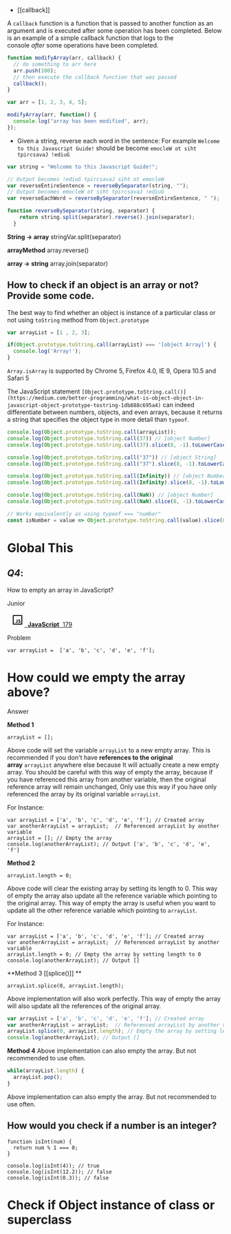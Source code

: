 
- [[callback]]

A `callback` function is a function that is passed to another function as an argument and is executed after some operation has been completed. Below is an example of a simple callback function that logs to the console _after_ some operations have been completed.

```js
function modifyArray(arr, callback) {
  // do something to arr here
  arr.push(100);
  // then execute the callback function that was passed
  callback();
}

var arr = [1, 2, 3, 4, 5];

modifyArray(arr, function() {
  console.log("array has been modified", arr);
});
```

- Given a string, reverse each word in the sentence: For example `Welcome to this Javascript Guide!` should be become `emocleW ot siht tpircsavaJ !ediuG`

```js
var string = "Welcome to this Javascript Guide!";

// Output becomes !ediuG tpircsavaJ siht ot emocleW
var reverseEntireSentence = reverseBySeparator(string, "");
// Output becomes emocleW ot siht tpircsavaJ !ediuG
var reverseEachWord = reverseBySeparator(reverseEntireSentence, " ");

function reverseBySeparator(string, separator) {
    return string.split(separator).reverse().join(separator);
  }
```

**String → array**
stringVar.split(separator)

**arrayMethod**
array.reverse()

**array → string**
array.join(separator)


## How to check if an object is an array or not? Provide some code.

The best way to find whether an object is instance of a particular class or not using `toString` method from `Object.prototype`

```js
var arrayList = [1 , 2, 3];

if(Object.prototype.toString.call(arrayList) === '[object Array]') {
  console.log('Array!');
}
```



`Array.isArray` is supported by Chrome 5, Firefox 4.0, IE 9, Opera 10.5 and Safari 5

The JavaScript statement `[Object.prototype.toString.call()](https://medium.com/better-programming/what-is-object-object-in-javascript-object-prototype-tostring-1db888c695a4)` can indeed differentiate between numbers, objects, and even arrays, because it returns a string that specifies the object type in more detail than `typeof`.


```js
console.log(Object.prototype.toString.call(arrayList));
console.log(Object.prototype.toString.call(37)) // [object Number]
console.log(Object.prototype.toString.call(37).slice(8, -1).toLowerCase()) // number

console.log(Object.prototype.toString.call("37")) // [object String]
console.log(Object.prototype.toString.call("37").slice(8, -1).toLowerCase()) // string

console.log(Object.prototype.toString.call(Infinity)) // [object Number]
console.log(Object.prototype.toString.call(Infinity).slice(8, -1).toLowerCase()) // number

console.log(Object.prototype.toString.call(NaN)) // [object Number]
console.log(Object.prototype.toString.call(NaN).slice(8, -1).toLowerCase()) // number

// Works equivalently as using typeof === "number"
const isNumber = value => Object.prototype.toString.call(value).slice(8, -1).toLowerCase() === "number"
```


# Global This


## _Q4_: 

How to empty an array in JavaScript?

Junior 

  [![Top 179 JavaScript Interview Questions](data:image/png;base64,iVBORw0KGgoAAAANSUhEUgAAACAAAAAgCAYAAABzenr0AAAABmJLR0QA/wD/AP+gvaeTAAABAElEQVRYhe3WMUrEQBjF8Z9rmtVKwRtoY2NjsYcQOw/gBTyAhYWItfUWItjZWm8jHkDtBAs7sVCw2F1BcLfIIAEJ2Wwc08y/SeZl+OZ9LwkzJBIts1CiT/5rvU6khWYmq3hellBdShNtPYFkIBlIBpoYOMN7YbyLJ3ziGquxDSxhJdxnuMQQp9jEeoPaJqr3g35hzjK+5Z13/W6stN5ffQNDXGBH/hoOsNikYN0EyJvZx2PQ+zXrzWxgLVzP8VXQt+WbV4YBPmIYOMEbjvGCu6DvhflXOMIr7mMY2MANRnhAL+gdHOIZY9xiK4aBeYn+F8xN1Yko1tnwh9YTSCRaZwoVuz6Z81xSgwAAAABJRU5ErkJggg== "Top 179 JavaScript")  **JavaScript**  179](https://www.fullstack.cafe/interview-questions/javascript "JavaScript Interview Questions")  

Problem

```
var arrayList =  ['a', 'b', 'c', 'd', 'e', 'f'];
```

# How could we empty the array above?

Answer

**Method 1**

```
arrayList = [];
```

Above code will set the variable `arrayList` to a new empty array. This is recommended if you don't have **references to the original array** `arrayList` anywhere else because It will actually create a new empty array. You should be careful with this way of empty the array, because if you have referenced this array from another variable, then the original reference array will remain unchanged, Only use this way if you have only referenced the array by its original variable `arrayList`.

For Instance:

```
var arrayList = ['a', 'b', 'c', 'd', 'e', 'f']; // Created array
var anotherArrayList = arrayList;  // Referenced arrayList by another variable
arrayList = []; // Empty the array
console.log(anotherArrayList); // Output ['a', 'b', 'c', 'd', 'e', 'f']
```

**Method 2**

```
arrayList.length = 0;
```

Above code will clear the existing array by setting its length to 0. This way of empty the array also update all the reference variable which pointing to the original array. This way of empty the array is useful when you want to update all the other reference variable which pointing to `arrayList`.

For Instance:

```
var arrayList = ['a', 'b', 'c', 'd', 'e', 'f']; // Created array
var anotherArrayList = arrayList;  // Referenced arrayList by another variable
arrayList.length = 0; // Empty the array by setting length to 0
console.log(anotherArrayList); // Output []
```

**Method 3 [[splice()]]
**

```
arrayList.splice(0, arrayList.length);
```

Above implementation will also work perfectly. This way of empty the array will also update all the references of the original array.

```js
var arrayList = ['a', 'b', 'c', 'd', 'e', 'f']; // Created array
var anotherArrayList = arrayList;  // Referenced arrayList by another variable
arrayList.splice(0, arrayList.length); // Empty the array by setting length to 0
console.log(anotherArrayList); // Output []
```

**Method 4**
Above implementation can also empty the array. But not recommended to use often.

```js
while(arrayList.length) {
  arrayList.pop();
}
```

Above implementation can also empty the array. But not recommended to use often.
## How would you check if a number is an integer?

```
function isInt(num) {
  return num % 1 === 0;
}

console.log(isInt(4)); // true
console.log(isInt(12.2)); // false
console.log(isInt(0.3)); // false
```


# Check if Object instance of class or superclass